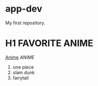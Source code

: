 # app-dev
 My first repository.
 # H1 FAVORITE ANIME
 [Anime](https://www.Anime.com)
 *ANIME*
 1. one piece
 2. slam dunk
 3. fairytail 
